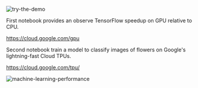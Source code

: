 ![try-the-demo](https://user-images.githubusercontent.com/56827081/112141324-33a32180-8be6-11eb-9ad2-23c406d748d9.gif)

First notebook provides an observe TensorFlow speedup on GPU relative to CPU.

https://cloud.google.com/gpu








Second notebook train a model to classify images of flowers on Google's lightning-fast Cloud TPUs.

https://cloud.google.com/tpu/

![machine-learning-performance](https://user-images.githubusercontent.com/56827081/112141285-284ff600-8be6-11eb-8946-ba1f5a6e3168.png)

